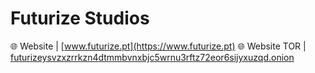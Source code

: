 # Futurize Studios
🌐 Website | [www.futurize.pt](https://www.futurize.pt)
🌐 Website TOR | [futurizeysvzxzrrkzn4dtmmbvnxbjc5wrnu3rftz72eor6sijyxuzqd.onion](http://futurizeysvzxzrrkzn4dtmmbvnxbjc5wrnu3rftz72eor6sijyxuzqd.onion)
